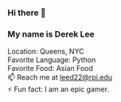 ### Hi there 👋
### My name is Derek Lee
Location: Queens, NYC  
Favorite Language: Python  
Favorite Food: Asian Food       
📫 Reach me at leed22@rpi.edu     
⚡ Fun fact: I am an epic gamer. 
<!--
**Kagiri2/Kagiri2** is a ✨ _special_ ✨ repository because its `README.md` (this file) appears on your GitHub profile.

Here are some ideas to get you started:

- 🔭 I’m currently working on ...
- 🌱 I’m currently learning ...
- 👯 I’m looking to collaborate on ...
- 🤔 I’m looking for help with ...
- 💬 Ask me about ...
- 📫 How to reach me: ...
- 😄 Pronouns: ...
- ⚡ Fun fact: ...
-->
